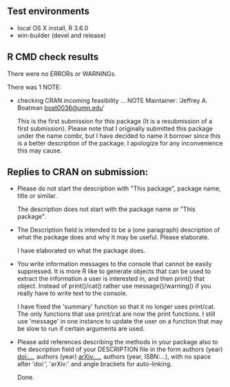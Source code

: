 ## Test environments
* local OS X install, R 3.6.0
* win-builder (devel and release)

## R CMD check results
There were no ERRORs or WARNINGs. 

There was 1 NOTE:

* checking CRAN incoming feasibility ... NOTE
  Maintainer: 'Jeffrey A. Boatman <boat0036@umn.edu>'
  
  This is the first submission for this package (It is a resubmission of a first submission). Please note that I originally submitted this package under the name combr, but I have decided to name it borrowr since this is a better description of the package. I apologize for any inconvenience this may cause.
  
## Replies to CRAN on submission:

* Please do not start the description with "This package", package name, title or similar.

  The description does not start with the package name or "This package".

* The Description field is intended to be a (one paragraph) description of what the    package does and why it may be useful. Please elaborate.

  I have elaborated on what the package does.

* You write information messages to the console that cannot be easily suppressed. It is more R like to generate objects that can be used to extract the information a user is interested in, and then print() that object. Instead of print()/cat() rather use message()/warning() if you really have to write text to the console.

  I have fixed the 'summary' function so that it no longer uses print/cat. The only functions that use print/cat are now the print functions. I still use 'message' in one instance to update the user on a function that may be slow to run if certain arguments are used. 

* Please add references describing the methods in your package also to the description field of your DESCRIPTION file in the form authors (year) <doi:...>, authors (year) <arXiv:...>, authors (year, ISBN:...), with no space after 'doi:', 'arXiv:' and angle brackets for auto-linking.

  Done.

